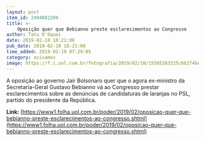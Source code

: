 ```yaml
---
layout: post
item_id: 2494882209
title: >-
    Oposição quer que Bebianno preste esclarecimentos ao Congresso
author: Tatu D'Oquei
date: 2019-02-18 18:21:00
pub_date: 2019-02-18 18:21:00
time_added: 2019-02-19 07:29:05
category: avisamos
image: https://f.i.uol.com.br/fotografia/2019/02/18/15505283315c6b2f4be1506_1550528331_3x2_rt.jpg
---
```


A oposição ao governo Jair Bolsonaro quer que o agora ex-ministro da Secretaria-Geral Gustavo Bebianno vá ao Congresso prestar esclarecimentos sobre as denúncias de candidaturas de laranjas no PSL, partido do presidente da República.

**Link:** [https://www1.folha.uol.com.br/poder/2019/02/oposicao-quer-que-bebianno-preste-esclarecimentos-ao-congresso.shtml](https://www1.folha.uol.com.br/poder/2019/02/oposicao-quer-que-bebianno-preste-esclarecimentos-ao-congresso.shtml)


